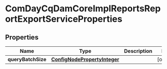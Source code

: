 
# ComDayCqDamCoreImplReportsReportExportServiceProperties

## Properties
Name | Type | Description | Notes
------------ | ------------- | ------------- | -------------
**queryBatchSize** | [**ConfigNodePropertyInteger**](ConfigNodePropertyInteger.md) |  |  [optional]



